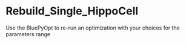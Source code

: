 # Rebuild_Single_HippoCell
Use the BluePyOpt to re-run an optimization with your choices for the parameters range
